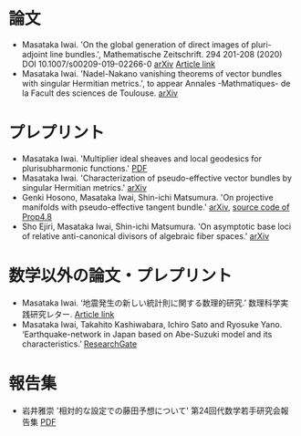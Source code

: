 # **論文**

- Masataka Iwai. 'On the global generation of direct images of pluri-adjoint line bundles.', Mathematische Zeitschrift. 294 201-208 (2020) DOI 10.1007/s00209-019-02266-0 [arXiv](https://arxiv.org/abs/1712.06293) 
[Article link](https://link.springer.com/article/10.1007/s00209-019-02266-0)
- Masataka Iwai. 'Nadel-Nakano vanishing theorems of vector bundles with singular Hermitian metrics.', 
to appear Annales -Mathmatiques- de la Facult des sciences de Toulouse. [arXiv](https://arxiv.org/abs/1802.01794)

# **プレプリント**
- Masataka Iwai. 'Multiplier ideal sheaves and local geodesics for plurisubharmonic functions.' [PDF](https://masataka123.github.io/blog3/pdf/weak_geodesic.pdf) 
- Masataka Iwai. 'Characterization of pseudo-effective vector bundles by singular Hermitian metrics.' [arXiv](https://arxiv.org/abs/1804.02146)
- Genki Hosono, Masataka Iwai, Shin-ichi Matsumura. 'On projective manifolds with pseudo-effective tangent bundle.' [arXiv](https://arxiv.org/abs/1908.06421), [source code of Prop4.8](https://github.com/masataka123/math/tree/master/polynommial)
- Sho Ejiri, Masataka Iwai, Shin-ichi Matsumura. 'On asymptotic base loci of relative anti-canonical divisors of algebraic fiber spaces.' [arXiv](https://arxiv.org/abs/2005.04566)


# **数学以外の論文・プレプリント**
- Masataka Iwai. ‘地震発生の新しい統計則に関する数理的研究.’ 数理科学実践研究レター. [Article link](https://www.ms.u-tokyo.ac.jp/lmsr/pdf/2019-6.pdf)
- Masataka Iwai, Takahito Kashiwabara, Ichiro Sato and Ryosuke Yano. ‘Earthquake-network in Japan based on Abe-Suzuki model and its characteristics.’ 
[ResearchGate](https://www.researchgate.net/publication/335443738_Earthquake-network_in_Japan_based_on_Abe-Suzuki_model_and_its_1_characteristics_2)


# **報告集**
- 岩井雅崇 '相対的な設定での藤田予想について' 第24回代数学若手研究会報告集 [PDF](https://masataka123.github.io/blog3/pdf/2019_02_18_hokoku.pdf)

